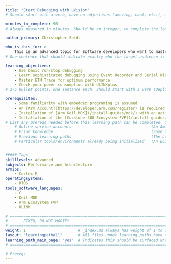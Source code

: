 ```yaml
---
title: "Start Debugging with µVision"
# Should start with a verb, have no adjectives (amazing, cool, etc.), and be as concise as possible.

minutes_to_complete: 90
# Always measured in minutes. Should be an integer, to complete the learning path (not just read it).

author_primary: Christopher Seidl

who_is_this_for: >
    This is an advanced topic for Software developers who want to master embedded microcontroller debugging using µVision.
# One sentence that should indicate exactly who the target audience is (developers in X industries using Y tools/software for Z use-case).

learning_objectives: 
    - Use basic run/stop debugging
    - Learn sophisticated debugging using Event Recorder and Serial Wire Viewer
    - Master ETM Trace for optimum performance
    - Check your power consumption with ULINKplus
# 2-5 bullet points, one sentance each. Should start with a verb (Deploy, Measure) and indicate the value of the objective if possible.

prerequisites:
    - Some familiarity with embedded programing is assumed
    - An [Arm Account](https://developer.arm.com/register) is required
    - Installation of [Arm Keil MDK](/install-guides/mdk/) with an active MDK-Community license
    - Installation of the [Corstone-300 Ecosystem FVP](/install-guides/ecosystem_fvp/)
# List any prereqs needed before this learning path can be completed. Can include:
    # Online service accounts                                   (An Amazon Web Services account)
    # Prior knowledge                                           (Some familiarity with embedded programing)
    # Previous learning paths                                   (The Learning Path: Getting Started with Arm Virtual Hardware)
    # Particular tools/environments already being initialized   (An EC2 instance with AVH installed)


##### Tags
skilllevels: Advanced
subjects: Performance and Architecture
armips:
    - Cortex-M
operatingsystems:
    - RTOS
tools_software_languages:
    - C
    - Keil MDK
    - Arm Ecosystem FVP
    - ULINK

# ================================================================================
#       FIXED, DO NOT MODIFY
# ================================================================================
weight: 1                       # _index.md always has weight of 1 to order correctly
layout: "learningpathall"       # All files under learning paths have this same wrapper
learning_path_main_page: "yes"  # Indicates this should be surfaced when looking for related content. Only set for _index.md of learning path content.
# ================================================================================

# Prereqs
---
```


